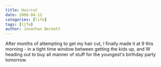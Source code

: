 ```yaml
---
title: Haircut
date: 2008-04-12
categories: [life]
tags: [life]
author: Jonathan Beckett
---
```


After months of attempting to get my hair cut, I finally made it at 9 this morning - in a tight time window between getting the kids up, and W heading out to buy all manner of stuff for the youngest's birthday party tomorrow.